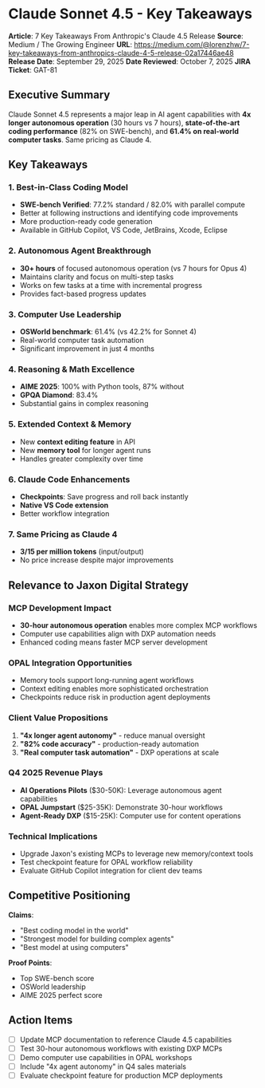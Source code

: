 # Claude Sonnet 4.5 - Key Takeaways

**Article**: 7 Key Takeaways From Anthropic's Claude 4.5 Release
**Source**: Medium / The Growing Engineer
**URL**: https://medium.com/@lorenzhw/7-key-takeaways-from-anthropics-claude-4-5-release-02a17446ae48
**Release Date**: September 29, 2025
**Date Reviewed**: October 7, 2025
**JIRA Ticket**: GAT-81

## Executive Summary

Claude Sonnet 4.5 represents a major leap in AI agent capabilities with **4x longer autonomous operation** (30 hours vs 7 hours), **state-of-the-art coding performance** (82% on SWE-bench), and **61.4% on real-world computer tasks**. Same pricing as Claude 4.

## Key Takeaways

### 1. Best-in-Class Coding Model
- **SWE-bench Verified**: 77.2% standard / 82.0% with parallel compute
- Better at following instructions and identifying code improvements
- More production-ready code generation
- Available in GitHub Copilot, VS Code, JetBrains, Xcode, Eclipse

### 2. Autonomous Agent Breakthrough
- **30+ hours** of focused autonomous operation (vs 7 hours for Opus 4)
- Maintains clarity and focus on multi-step tasks
- Works on few tasks at a time with incremental progress
- Provides fact-based progress updates

### 3. Computer Use Leadership
- **OSWorld benchmark**: 61.4% (vs 42.2% for Sonnet 4)
- Real-world computer task automation
- Significant improvement in just 4 months

### 4. Reasoning & Math Excellence
- **AIME 2025**: 100% with Python tools, 87% without
- **GPQA Diamond**: 83.4%
- Substantial gains in complex reasoning

### 5. Extended Context & Memory
- New **context editing feature** in API
- New **memory tool** for longer agent runs
- Handles greater complexity over time

### 6. Claude Code Enhancements
- **Checkpoints**: Save progress and roll back instantly
- **Native VS Code extension**
- Better workflow integration

### 7. Same Pricing as Claude 4
- **$3/$15 per million tokens** (input/output)
- No price increase despite major improvements

## Relevance to Jaxon Digital Strategy

### MCP Development Impact
- **30-hour autonomous operation** enables more complex MCP workflows
- Computer use capabilities align with DXP automation needs
- Enhanced coding means faster MCP server development

### OPAL Integration Opportunities
- Memory tools support long-running agent workflows
- Context editing enables more sophisticated orchestration
- Checkpoints reduce risk in production agent deployments

### Client Value Propositions
1. **"4x longer agent autonomy"** - reduce manual oversight
2. **"82% code accuracy"** - production-ready automation
3. **"Real computer task automation"** - DXP operations at scale

### Q4 2025 Revenue Plays
- **AI Operations Pilots** ($30-50K): Leverage autonomous agent capabilities
- **OPAL Jumpstart** ($25-35K): Demonstrate 30-hour workflows
- **Agent-Ready DXP** ($15-25K): Computer use for content operations

### Technical Implications
- Upgrade Jaxon's existing MCPs to leverage new memory/context tools
- Test checkpoint feature for OPAL workflow reliability
- Evaluate GitHub Copilot integration for client dev teams

## Competitive Positioning

**Claims**:
- "Best coding model in the world"
- "Strongest model for building complex agents"
- "Best model at using computers"

**Proof Points**:
- Top SWE-bench score
- OSWorld leadership
- AIME 2025 perfect score

## Action Items

- [ ] Update MCP documentation to reference Claude 4.5 capabilities
- [ ] Test 30-hour autonomous workflows with existing DXP MCPs
- [ ] Demo computer use capabilities in OPAL workshops
- [ ] Include "4x agent autonomy" in Q4 sales materials
- [ ] Evaluate checkpoint feature for production MCP deployments
